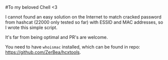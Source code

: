 #To my beloved Chell <3

I cannot found an easy solution on the Internet to match cracked password from hashcat (22000 only tested so far) with ESSID and MAC addresses, so I wrote this simple script.

It's far from being optimal and PR's are welcome.

You need to have `whoismac` installed, which can be found in repo: https://github.com/ZerBea/hcxtools.
